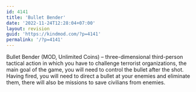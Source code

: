 ```yaml
---
id: 4141
title: 'Bullet Bender'
date: '2022-11-24T12:28:04+07:00'
layout: revision
guid: 'https://kindmod.com/?p=4141'
permalink: '/?p=4141'
---
```


Bullet Bender (MOD, Unlimited Coins) – three-dimensional third-person tactical action in which you have to challenge terrorist organizations, the main goal of the game, you will need to control the bullet after the shot. Having fired, you will need to direct a bullet at your enemies and eliminate them, there will also be missions to save civilians from enemies.